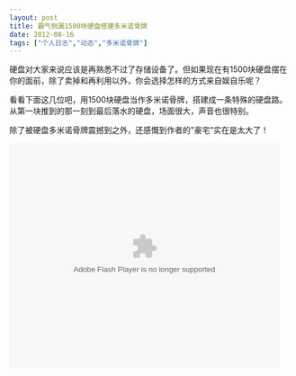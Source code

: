 ```yaml
---
layout: post
title: 霸气侧漏1500块硬盘搭建多米诺骨牌		
date: 2012-08-16
tags: ["个人日志","动态","多米诺骨牌"]
---
```


硬盘对大家来说应该是再熟悉不过了存储设备了。但如果现在有1500块硬盘摆在你的面前，除了卖掉和再利用以外，你会选择怎样的方式来自娱自乐呢？

看看下面这几位吧，用1500块硬盘当作多米诺骨牌，搭建成一条特殊的硬盘路。从第一块推到的那一刻到最后落水的硬盘，场面很大，声音也很特别。

除了被硬盘多米诺骨牌震撼到之外，还感慨到作者的"豪宅"实在是太大了！

<object width="480" height="400" classid="clsid:d27cdb6e-ae6d-11cf-96b8-444553540000" codebase="http://download.macromedia.com/pub/shockwave/cabs/flash/swflash.cab#version=6,0,40,0" align="middle"><param name="src" value="v.swf" /><param name="quality" value="high" /><param name="allowscriptaccess" value="sameDomain" /><param name="allowfullscreen" value="true" /><embed width="480" height="400" type="application/x-shockwave-flash" src="http://player.youku.com/player.php/sid/XNDM5MTkzOTEy/v.swf" quality="high" allowscriptaccess="sameDomain" allowfullscreen="true" align="middle" /></object>		